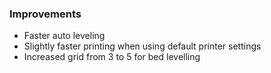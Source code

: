 ### Improvements
- Faster auto leveling
- Slightly faster printing when using default printer settings
- Increased grid from 3 to 5 for bed levelling
